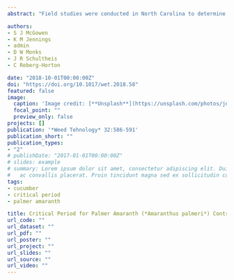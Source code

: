 ```yaml
---
abstract: "Field studies were conducted in North Carolina to determine the critical period for Palmer amaranth control (CPPAC) in pickling cucumber. In removal treatments (REM), emerged Palmer amaranth were allowed to compete with cucumber for 14, 21, 28, or 35 d after sowing (DAS) in 2014 and 14, 21, 35, or 42 DAS in 2015, and cucumber was kept weed-free for the remainder of the season. In the establishment treatments (EST), cucumber was maintained free of Palmer amaranth by hand removal until 14, 21, 28, or 35 DAS in 2014 and until 14, 21, 35, or 42 DAS in 2015; after this, Palmer amaranth was allowed to establish and compete with the cucumber for the remainder of the season. The beginning and end of the CPPAC, based on 5% loss of marketable yield, was determined by fitting log-logistic and Gompertz equations to the relative yield data representing REM and EST, respectively. Season-long competition by Palmer amaranth reduced pickling cucumber yield by 45% to 98% and 88% to 98% during 2014 and 2015, respectively. When cucumber was planted on April 25, 2015, the CPPAC ranged from 570 to 1,002 heat units (HU), which corresponded to 32 to 49 DAS. However, when cucumber planting was delayed 2 to 4 wk (May 7 and May 21, 2014 and May 4, 2015), the CPPAC lasted from 100 to 918 HU (7 to 44 DAS). This research suggested that planting pickling cucumber as early as possible during the season may help to reduce competition by Palmer amaranth and delay the beginning of the CPPAC."

authors:
- S J McGowen
- K M Jennings
- admin
- D W Monks
- J R Schultheis
- C Reberg-Horton

date: "2018-10-01T00:00:00Z"
doi: "https://doi.org/10.1017/wet.2018.58"
featured: false
image:
  caption: 'Image credit: [**Unsplash**](https://unsplash.com/photos/jdD8gXaTZsc)'
  focal_point: ""
  preview_only: false
projects: []
publication: '*Weed Tehnology* 32:586-591'
publication_short: ""
publication_types:
- "2"
# publishDate: "2017-01-01T00:00:00Z"
# slides: example
# summary: Lorem ipsum dolor sit amet, consectetur adipiscing elit. Duis posuere tellus
#   ac convallis placerat. Proin tincidunt magna sed ex sollicitudin condimentum.
tags:
- cucumber
- critical period
- palmer amaranth

title: Critical Period for Palmer Amaranth (*Amaranthus palmeri*) Control in Pickling Cucumber
url_code: ""
url_dataset: ""
url_pdf: ""
url_poster: ""
url_project: ""
url_slides: ""
url_source: ""
url_video: ""
---
```



